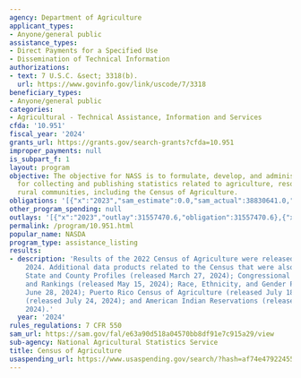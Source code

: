 ```yaml
---
agency: Department of Agriculture
applicant_types:
- Anyone/general public
assistance_types:
- Direct Payments for a Specified Use
- Dissemination of Technical Information
authorizations:
- text: 7 U.S.C. &sect; 3318(b).
  url: https://www.govinfo.gov/link/uscode/7/3318
beneficiary_types:
- Anyone/general public
categories:
- Agricultural - Technical Assistance, Information and Services
cfda: '10.951'
fiscal_year: '2024'
grants_url: https://grants.gov/search-grants?cfda=10.951
improper_payments: null
is_subpart_f: 1
layout: program
objective: The objective for NASS is to formulate, develop, and administer programs
  for collecting and publishing statistics related to agriculture, resources, and
  rural communities, including the Census of Agriculture.
obligations: '[{"x":"2023","sam_estimate":0.0,"sam_actual":38830641.0,"usa_spending_actual":28699089.55},{"x":"2024","sam_estimate":0.0,"sam_actual":32600000.0,"usa_spending_actual":31557470.6},{"x":"2025","sam_estimate":0.0,"sam_actual":42000000.0,"usa_spending_actual":42000000.0}]'
other_program_spending: null
outlays: '[{"x":"2023","outlay":31557470.6,"obligation":31557470.6},{"x":"2024","outlay":25945973.3,"obligation":43000000.0},{"x":"2025","outlay":7075823.93,"obligation":42000000.0}]'
permalink: /program/10.951.html
popular_name: NASDA
program_type: assistance_listing
results:
- description: 'Results of the 2022 Census of Agriculture were released February 13,
    2024. Additional data products related to the Census that were also released include:
    State and County Profiles (released March 27, 2024); Congressional District Profiles
    and Rankings (released May 15, 2024); Race, Ethnicity, and Gender Profiles (released
    June 28, 2024); Puerto Rico Census of Agriculture (released July 18, 2024); Watersheds
    (released July 24, 2024); and American Indian Reservations (released August 29,
    2024).'
  year: '2024'
rules_regulations: 7 CFR 550
sam_url: https://sam.gov/fal/e63a90d518a04570bb8df91e7c915a29/view
sub-agency: National Agricultural Statistics Service
title: Census of Agriculture
usaspending_url: https://www.usaspending.gov/search/?hash=af74e479224550f545a0cfc241567212
---
```

